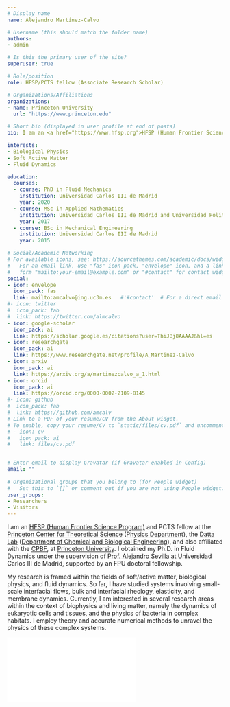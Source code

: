 ```yaml
---
# Display name
name: Alejandro Martínez-Calvo

# Username (this should match the folder name)
authors:
- admin

# Is this the primary user of the site?
superuser: true

# Role/position
role: HFSP/PCTS fellow (Associate Research Scholar)

# Organizations/Affiliations
organizations:
- name: Princeton University
  url: "https://www.princeton.edu"

# Short bio (displayed in user profile at end of posts)
bio: I am an <a href="https://www.hfsp.org">HFSP (Human Frontier Science Program)</a> and PCTS fellow at the <a href="https://pcts.princeton.edu/">Princeton Center for Theoretical Science</a> (<a href="https://phy.princeton.edu/">Physics Department</a>), the <a href="https://dattalab.princeton.edu">Datta Lab</a> (<a href="https://cbe.princeton.edu">Department of Chemical and Biological Engineering</a>), and also affiliated with the <a href="https://biophysics.princeton.edu/">CPBF</a> at <a href="https://www.princeton.edu">Princeton University</a>. I obtained my Ph.D. in Fluid Dynamics under the supervision of <a href="http://fluidosuc3m.es/people/asevilla/">Prof. Alejandro Sevilla</a> at Universidad Carlos III de Madrid, supported by an FPU doctoral fellowship.

interests:
- Biological Physics
- Soft Active Matter
- Fluid Dynamics

education:
  courses:
  - course: PhD in Fluid Mechanics
    institution: Universidad Carlos III de Madrid
    year: 2020
  - course: MSc in Applied Mathematics
    institution: Universidad Carlos III de Madrid and Universidad Politécnica de Madrid
    year: 2017
  - course: BSc in Mechanical Engineering
    institution: Universidad Carlos III de Madrid
    year: 2015

# Social/Academic Networking
# For available icons, see: https://sourcethemes.com/academic/docs/widgets/#icons
#   For an email link, use "fas" icon pack, "envelope" icon, and a link in the
#   form "mailto:your-email@example.com" or "#contact" for contact widget.
social:
- icon: envelope
  icon_pack: fas
  link: mailto:amcalvo@ing.uc3m.es   #'#contact'  # For a direct email link, use "mailto:amcalvo@ing.uc3m.es"
#- icon: twitter
#  icon_pack: fab
#  link: https://twitter.com/almcalvo
- icon: google-scholar
  icon_pack: ai
  link: https://scholar.google.es/citations?user=ThiJBj8AAAAJ&hl=es
- icon: researchgate
  icon_pack: ai
  link: https://www.researchgate.net/profile/A_Martinez-Calvo
- icon: arxiv
  icon_pack: ai
  link: https://arxiv.org/a/martinezcalvo_a_1.html
- icon: orcid
  icon_pack: ai
  link: https://orcid.org/0000-0002-2109-8145
#- icon: github
#  icon_pack: fab
#  link: https://github.com/amcalv
# Link to a PDF of your resume/CV from the About widget.
# To enable, copy your resume/CV to `static/files/cv.pdf` and uncomment the lines below.  
# - icon: cv
#   icon_pack: ai
#   link: files/cv.pdf


# Enter email to display Gravatar (if Gravatar enabled in Config)
email: ""
  
# Organizational groups that you belong to (for People widget)
#   Set this to `[]` or comment out if you are not using People widget.  
user_groups:
- Researchers
- Visitors
---
```

I am an <a href="https://www.hfsp.org">HFSP (Human Frontier Science Program)</a> and PCTS fellow at the <a href="https://pcts.princeton.edu/">Princeton Center for Theoretical Science</a> (<a href="https://phy.princeton.edu/">Physics Department</a>), the <a href="https://dattalab.princeton.edu">Datta Lab</a> (<a href="https://cbe.princeton.edu">Department of Chemical and Biological Engineering</a>), and also affiliated with the <a href="https://biophysics.princeton.edu/">CPBF</a>, at <a href="https://www.princeton.edu">Princeton University</a>. I obtained my Ph.D. in Fluid Dynamics under the supervision of <a href="http://fluidosuc3m.es/people/asevilla/">Prof. Alejandro Sevilla</a> at Universidad Carlos III de Madrid, supported by an FPU doctoral fellowship.

My research is framed within the fields of soft/active matter, biological physics, and fluid dynamics. So far, I have studied systems involving small-scale interfacial flows, bulk and interfacial rheology, elasticity, and membrane dynamics. Currently, I am interested in several research areas within the context of biophysics and living matter, namely the dynamics of eukaryotic cells and tissues, and the physics of bacteria in complex habitats. I employ theory and accurate numerical methods to unravel the physics of these complex systems.

 
![princeton](img/aff.pdf)
